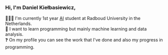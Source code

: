 

### Hi, I'm Daniel Kiełbasiewicz,

🧑🏻‍🎓 I'm currently 1st year [AI](https://www.ru.nl/en/education/bachelors/artificial-intelligence/study-programme-bachelor-artificial-intelligence-year-1) student at Radboud University in the Netherlands.<br/>
🧩 I want to learn programming but mainly machine learning and data analysis.<br/>
❓ On my profile you can see the work that I've done and also my progress in programming.
